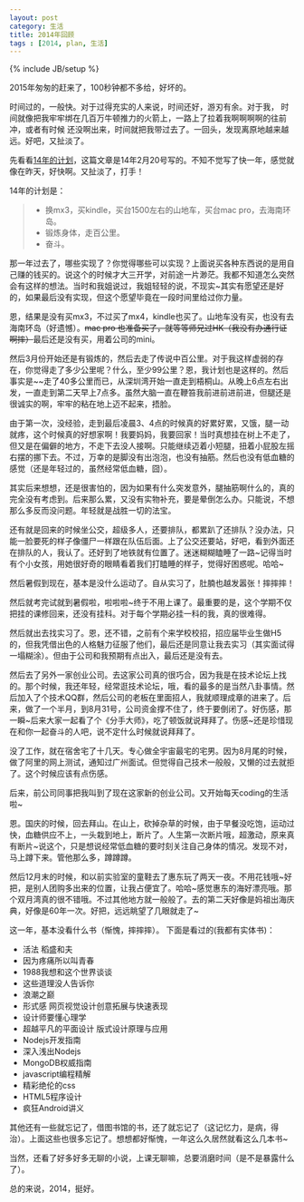 ```yaml
---
layout: post
category: 生活
title: 2014年回顾
tags : [2014, plan, 生活]
---
```

{% include JB/setup %}

2015年匆匆的赶来了，100秒钟都不多给，好坏的。

时间过的，一般快。对于过得充实的人来说，时间还好，游刃有余。对于我，
时间就像把我牢牢绑在几百万牛顿推力的火箭上，一路上了拉着我啊啊啊啊的往前冲，或者有时候
还没啊出来，时间就把我带过去了。一回头，发现离原地越来越远。好吧，又扯淡了。

先看看[14年的计划][1]，这篇文章是14年2月20号写的。不知不觉写了快一年，感觉就像在昨天，好快啊。又扯淡了，打手！

14年的计划是：

> * 换mx3，买kindle，买台1500左右的山地车，买台mac pro，去海南环岛。
> * 锻炼身体，走百公里。
> * 奋斗。

那一年过去了，哪些实现了？你觉得哪些可以实现？上面说买各种东西说的是用自己赚的钱买的。说这个的时候才大三开学，对前途一片渺茫。我都不知道怎么突然会有这样的想法。当时和我姐说过，我姐轻轻的说，不现实~其实有愿望还是好的，如果最后没有实现，但这个愿望毕竟在一段时间里给过你力量。

恩，结果是没有买mx3，不过买了mx4，kindle也买了。山地车没有买，也没有去海南环岛（好遗憾）。<s>mac pro 也准备买了，就等等师兄过HK（我没有办通行证啊摔）</s>最后还是没有买，用着公司的mini。

然后3月份开始还是有锻炼的，然后去走了传说中百公里。对于我这样虚弱的存在，你觉得走了多少公里呢？什么，至少99公里？恩，我计划也是这样的。然后事实是~~走了40多公里而已，从深圳湾开始一直走到梧桐山。从晚上6点左右出发，一直走到第二天早上7点多。虽然大脑一直在鞭笞我前进前进前进，但腿还是很诚实的啊，牢牢的粘在地上迈不起来，捂脸。

由于第一次，没经验，走到最后凌晨3、4点的时候真的好累好累，又饿，腿一动就疼，这个时候真的好想家啊！我要妈妈，我要回家！当时真想挂在树上不走了，但又是在偏僻的地方，不走下去没人接啊。只能继续迈着小短腿，扭着小屁股左摇右摆的挪下去。不过，万幸的是脚没有出泡泡，也没有抽筋。然后也没有低血糖的感觉（还是年轻过的，虽然经常低血糖，囧）。

其实后来想想，还是很害怕的，因为如果有什么突发意外，腿抽筋啊什么的，真的完全没有考虑到。后来那么累，又没有实物补充，要是晕倒怎么办。只能说，不想那么多反而没问题。年轻就是战胜一切的法宝。

还有就是回来的时候坐公交，超级多人，还要排队，都累趴了还排队？没办法，只能一脸要死的样子像僵尸一样跟在队伍后面。上了公交还要站，好吧，看到外面还在排队的人，我认了。还好到了地铁就有位置了。迷迷糊糊瞌睡了一路~记得当时有个小女孩，用她很好奇的眼睛看着我们打瞌睡的样子，觉得好困惑呢。哈哈~

然后暑假到现在，基本是没什么运动了。自从实习了，肚腩也越发嚣张！摔摔摔！

然后就考完试就到暑假啦，啦啦啦~终于不用上课了。最重要的是，这个学期不仅把挂的课修回来，还没有挂科。对于每个学期必挂一科的我，真的很难得。

然后就出去找实习了。恩，还不错，之前有个来学校校招，招应届毕业生做H5的，但我凭借出色的人格魅力征服了他们，最后还是同意让我去实习（其实面试得一塌糊涂）。但由于公司和我预期有点出入，最后还是没有去。

然后去了另外一家创业公司。去这家公司真的很巧合，因为我是在技术论坛上找的。那个时候，我还年轻，经常逛技术论坛，哦，看的最多的是当然八卦事情。然后加入了个技术QQ群，然后公司的老板在里面招人，我就顺理成章的进来了。后来，做了一个半月，到8月31号，公司资金撑不住了，终于要倒闭了。好伤感，那一瞬~后来大家一起看了个《分手大师》，吃了顿饭就说拜拜了。伤感~还是珍惜现在和你一起奋斗的人吧，说不定什么时候就说拜拜了。

没了工作，就在宿舍宅了十几天。专心做全宇宙最宅的宅男。因为8月尾的时候，做了阿里的网上测试，通知过广州面试。但觉得自己技术一般般，又懒的过去就拒了。这个时候应该有点伤感。

后来，前公司同事把我叫到了现在这家新的创业公司。又开始每天coding的生活啦~

恩。国庆的时候，回去拜山。在山上，砍掉杂草的时候，由于早餐没吃饱，运动过快，血糖供应不上，一头栽到地上，断片了。人生第一次断片哦，超激动，原来真有断片~说这个，只是想说经常低血糖的要时刻关注自己身体的情况。发现不对，马上蹲下来。管他那么多，蹲蹲蹲。

然后12月末的时候，和以前实验室的童鞋去了惠东玩了两天一夜。不用花钱哦~好把，是别人团购多出来的位置，让我占便宜了。哈哈~感觉惠东的海好漂亮哦。那个双月湾真的很不错哦。不过其他地方就一般般了。去的第二天好像是妈祖出海庆典，好像是60年一次。好把，远远眺望了几眼就走了~

这一年，基本没看什么书（惭愧，摔摔摔）。
下面是看过的(我都有实体书)：

* 活法 稻盛和夫 
* 因为疼痛所以叫青春
* 1988我想和这个世界谈谈
* 这些道理没人告诉你
* 浪潮之巅
* 形式感 网页视觉设计创意拓展与快速表现
* 设计师要懂心理学
* 超越平凡的平面设计 版式设计原理与应用
* Nodejs开发指南
* 深入浅出Nodejs
* MongoDB权威指南
* javascript编程精解
* 精彩绝伦的css
* HTML5程序设计
* 疯狂Android讲义

其他还有一些就忘记了，借图书馆的书，还了就忘记了（这记忆力，是病，得治）。上面这些也很多忘记了。想想都好惭愧，一年这么久居然就看这么几本书~

当然，还看了好多好多无聊的小说，上课无聊嘛，总要消磨时间（是不是暴露什么了）。

总的来说，2014，挺好。

[1]: /2014/02/20/plan.html
